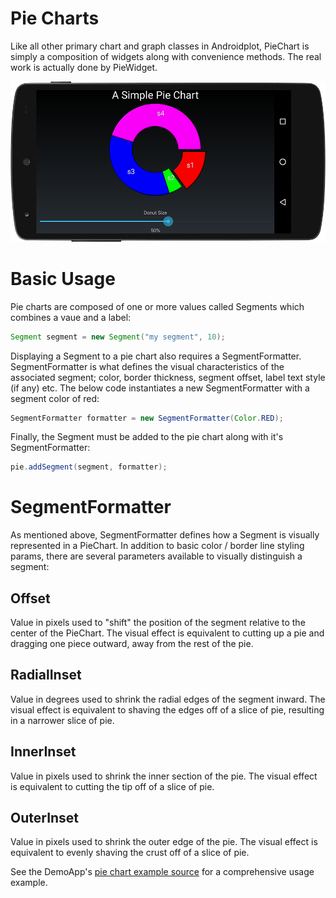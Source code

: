 # Pie Charts
Like all other primary chart and graph classes in Androidplot, PieChart is simply a composition
of widgets along with convenience methods.  The real work is actually done by PieWidget.

![image](images/screens/pie_horiz.png)

# Basic Usage
Pie charts are composed of one or more values called Segments which combines a vaue and a label:

```java
Segment segment = new Segment("my segment", 10);
```

Displaying a Segment to a pie chart also requires a SegmentFormatter.  SegmentFormatter is what defines
the visual characteristics of the associated segment; color, border thickness, 
segment offset, label text style (if any) etc.  The below code instantiates a new SegmentFormatter
with a segment color of red:

```java
SegmentFormatter formatter = new SegmentFormatter(Color.RED);
```

Finally, the Segment must be added to the pie chart along with it's SegmentFormatter:

```java
pie.addSegment(segment, formatter);
```

# SegmentFormatter
As mentioned above, SegmentFormatter defines how a Segment is visually represented in a PieChart.
In addition to basic color / border line styling params, there are several parameters available
to visually distinguish a segment:

## Offset
Value in pixels used to "shift" the position of the segment relative to the center of the PieChart.
The visual effect is equivalent to cutting up a pie and dragging one piece outward, away from the rest of the pie.

## RadialInset
Value in degrees used to shrink the radial edges of the segment inward.  The visual effect is equivalent
to shaving the edges off of a slice of pie, resulting in a narrower slice of pie.

## InnerInset
Value in pixels used to shrink the inner section of the pie.  The visual effect is equivalent to
cutting the tip off of a slice of pie.

## OuterInset
Value in pixels used to shrink the outer edge of the pie.  The visual effect is equivalent to evenly
shaving the crust off of a slice of pie.

See the DemoApp's 
[pie chart example source](../demoapp/src/main/java/com/androidplot/demos/SimplePieChartActivity.java) for a comprehensive usage example.

